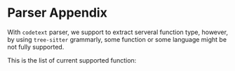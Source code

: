 # Parser Appendix

With `codetext` parser, we support to extract serveral function type, however, by using `tree-sitter` grammarly, some function or some language might be not fully supported.

This is the list of current supported function:

